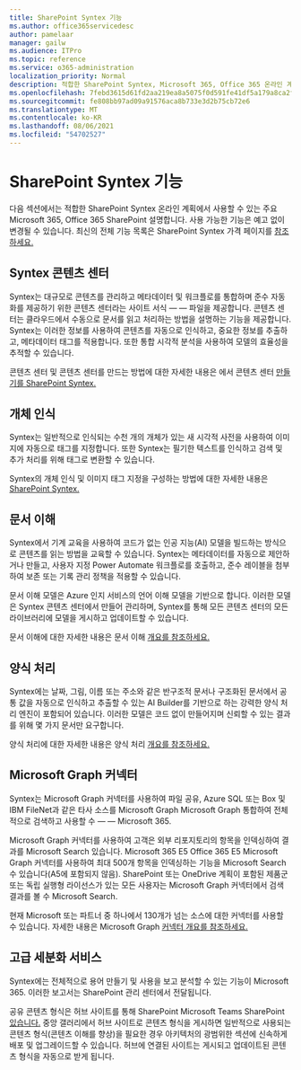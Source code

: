 ```yaml
---
title: SharePoint Syntex 기능
ms.author: office365servicedesc
author: pamelaar
manager: gailw
ms.audience: ITPro
ms.topic: reference
ms.service: o365-administration
localization_priority: Normal
description: 적합한 SharePoint Syntex, Microsoft 365, Office 365 온라인 계획에서 사용할 수 있는 주요 SharePoint 대해 자세히 알아보습니다.
ms.openlocfilehash: 7febd3615d61fd2aa219ea8a5075f0d591fe41df5a179a8ca2f2f0d74007f5e7
ms.sourcegitcommit: fe808bb97ad09a91576aca8b733e3d2b75cb72e6
ms.translationtype: MT
ms.contentlocale: ko-KR
ms.lasthandoff: 08/06/2021
ms.locfileid: "54702527"
---
```

# <a name="sharepoint-syntex-features"></a>SharePoint Syntex 기능 

다음 섹션에서는 적합한 [](sharepoint-syntex-service-description.md) SharePoint Syntex 온라인 계획에서 사용할 수 있는 주요 Microsoft 365, Office 365 SharePoint 설명합니다. 사용 가능한 기능은 예고 없이 변경될 수 있습니다. 최신의 전체 기능 목록은 SharePoint Syntex 가격 페이지를 [참조하세요.](https://www.microsoft.com/microsoft-365/enterprise/sharepoint-syntex)

## <a name="syntex-content-center"></a>Syntex 콘텐츠 센터

Syntex는 대규모로 콘텐츠를 관리하고 메타데이터 및 워크플로를 통합하며 준수 자동화를 제공하기 위한 콘텐츠 센터라는 사이트 서식 &mdash;  &mdash; 파일을 제공합니다. 콘텐츠 센터는 클라우드에서 수동으로 문서를 읽고 처리하는 방법을 설명하는 기능을 제공합니다. Syntex는 이러한 정보를 사용하여 콘텐츠를 자동으로 인식하고, 중요한 정보를 추출하고, 메타데이터 태그를 적용합니다. 또한 통합 시각적 분석을 사용하여 모델의 효율성을 추적할 수 있습니다.

콘텐츠 센터 및 콘텐츠 센터를 만드는 방법에 대한 자세한 내용은 에서 콘텐츠 센터 [만들기를 SharePoint Syntex.](/microsoft-365/contentunderstanding/create-a-content-center)

## <a name="object-recognition"></a>개체 인식

Syntex는 일반적으로 인식되는 수천 개의 개체가 있는 새 시각적 사전을 사용하여 이미지에 자동으로 태그를 지정합니다. 또한 Syntex는 필기한 텍스트를 인식하고 검색 및 추가 처리를 위해 태그로 변환할 수 있습니다.

Syntex의 개체 인식 및 이미지 태그 지정을 구성하는 방법에 대한 자세한 내용은 [SharePoint Syntex.](/microsoft-365/contentunderstanding/image-tagging)

## <a name="document-understanding"></a>문서 이해

Syntex에서 기계 교육을 사용하여 코드가 없는 인공 지능(AI) 모델을 빌드하는 방식으로 콘텐츠를 읽는 방법을 교육할 수 있습니다. Syntex는 메타데이터를 자동으로 제안하거나 만들고, 사용자 지정 Power Automate 워크플로를 호출하고, 준수 레이블을 첨부하여 보존 또는 기록 관리 정책을 적용할 수 있습니다.

문서 이해 모델은 Azure 인지 서비스의 언어 이해 모델을 기반으로 합니다. 이러한 모델은 Syntex 콘텐츠 센터에서 만들어 관리하며, Syntex를 통해 모든 콘텐츠 센터의 모든 라이브러리에 모델을 게시하고 업데이트할 수 있습니다.

문서 이해에 대한 자세한 내용은 문서 이해 [개요를 참조하세요.](/microsoft-365/contentunderstanding/document-understanding-overview)

## <a name="form-processing"></a>양식 처리

Syntex에는 날짜, 그림, 이름 또는 주소와 같은 반구조적 문서나 구조화된 문서에서 공통 값을 자동으로 인식하고 추출할 수 있는 AI Builder를 기반으로 하는 강력한 양식 처리 엔진이 포함되어 있습니다. 이러한 모델은 코드 없이 만들어지며 신뢰할 수 있는 결과를 위해 몇 가지 문서만 요구합니다.

양식 처리에 대한 자세한 내용은 양식 처리 [개요를 참조하세요.](/microsoft-365/contentunderstanding/form-processing-overview)

## <a name="microsoft-graph-content-connectors"></a>Microsoft Graph 커넥터

Syntex는 Microsoft Graph 커넥터를 사용하여 파일 공유, Azure SQL 또는 Box 및 IBM FileNet과 같은 타사 소스를 Microsoft Graph Microsoft Graph 통합하여 전체적으로 검색하고 사용할 수 &mdash; &mdash; Microsoft 365.

Microsoft Graph 커넥터를 사용하여 고객은 외부 리포지토리의 항목을 인덱싱하여 결과를 Microsoft Search 있습니다. Microsoft 365 E5 Office 365 E5 Microsoft Graph 커넥터를 사용하여 최대 500개 항목을 인덱싱하는 기능을 Microsoft Search 수 있습니다(A5에 포함되지 않음). SharePoint 또는 OneDrive 계획이 포함된 제품군 또는 독립 실행형 라이선스가 있는 모든 사용자는 Microsoft Graph 커넥터에서 검색 결과를 볼 수 Microsoft Search.

현재 Microsoft 또는 파트너 중 하나에서 130개가 넘는 소스에 대한 커넥터를 사용할 수 있습니다. 자세한 내용은 Microsoft Graph [커넥터 개요를 참조하세요.](/MicrosoftSearch/connectors-overview)

## <a name="advanced-taxonomy-services"></a>고급 세분화 서비스

Syntex에는 전체적으로 용어 만들기 및 사용을 보고 분석할 수 있는 기능이 Microsoft 365. 이러한 보고서는 SharePoint 관리 센터에서 전달됩니다.

공유 콘텐츠 형식은 허브 사이트를 통해 SharePoint Microsoft Teams SharePoint [있습니다.](/sharepoint/dev/features/hub-site/hub-site-overview) 중앙 갤러리에서 허브 사이트로 콘텐츠 형식을 게시하면 일반적으로 사용되는 콘텐츠 형식(콘텐츠 이해를 향상)을 필요한 경우 아키텍처의 광범위한 섹션에 신속하게 배포 및 업그레이드할 수 있습니다. 허브에 연결된 사이트는 게시되고 업데이트된 콘텐츠 형식을 자동으로 받게 됩니다.
